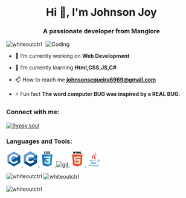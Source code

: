 <!--[![MasterHead]()](https://whiteoutctrl.io)-->
<h1 align="center">Hi 👋, I'm Johnson Joy</h1>
<h3 align="center">A passionate developer from Manglore</h3>
<img align="right" alt="Coding" width="400" src="https://i.pinimg.com/originals/8d/62/1f/8d621f66f551b6a39072473d52280ff0.gif">

<p align="left"> <img src="https://komarev.com/ghpvc/?username=whiteoutctrl&label=Profile%20views&color=0e75b6&style=flat" alt="whiteoutctrl" /> </p>

- 🔭 I’m currently working on **Web Development**

- 🌱 I’m currently learning **Html,CSS,JS,C#**

- 📫 How to reach me **johnsonsequeira6969@gmail.com**

- ⚡ Fun fact **The word computer BUG was inspired by a REAL BUG.**

<h3 align="left">Connect with me:</h3>
<p align="left">
<a href="https://instagram.com/9ypsy.soul" target="blank"><img align="center" src="https://raw.githubusercontent.com/rahuldkjain/github-profile-readme-generator/master/src/images/icons/Social/instagram.svg" alt="9ypsy.soul" height="30" width="40" /></a>
</p>

<h3 align="left">Languages and Tools:</h3>
<p align="left"> <a href="https://www.cprogramming.com/" target="_blank" rel="noreferrer"> <img src="https://raw.githubusercontent.com/devicons/devicon/master/icons/c/c-original.svg" alt="c" width="40" height="40"/> </a> <a href="https://www.w3schools.com/cpp/" target="_blank" rel="noreferrer"> <img src="https://raw.githubusercontent.com/devicons/devicon/master/icons/cplusplus/cplusplus-original.svg" alt="cplusplus" width="40" height="40"/> </a> <a href="https://www.w3schools.com/css/" target="_blank" rel="noreferrer"> <img src="https://raw.githubusercontent.com/devicons/devicon/master/icons/css3/css3-original-wordmark.svg" alt="css3" width="40" height="40"/> </a> <a href="https://git-scm.com/" target="_blank" rel="noreferrer"> <img src="https://www.vectorlogo.zone/logos/git-scm/git-scm-icon.svg" alt="git" width="40" height="40"/> </a> <a href="https://www.w3.org/html/" target="_blank" rel="noreferrer"> <img src="https://raw.githubusercontent.com/devicons/devicon/master/icons/html5/html5-original-wordmark.svg" alt="html5" width="40" height="40"/> </a> <a href="https://www.java.com" target="_blank" rel="noreferrer"> <img src="https://raw.githubusercontent.com/devicons/devicon/master/icons/java/java-original.svg" alt="java" width="40" height="40"/> </a> </p>

<p><img align="left" src="https://github-readme-stats.vercel.app/api/top-langs?username=whiteoutctrl&show_icons=true&locale=en&layout=compact" alt="whiteoutctrl" /></p>

<p>&nbsp;<img align="center" src="https://github-readme-stats.vercel.app/api?username=whiteoutctrl&show_icons=true&locale=en" alt="whiteoutctrl" /></p>

<p><img align="center" src="https://github-readme-streak-stats.herokuapp.com/?user=whiteoutctrl&" alt="whiteoutctrl" /></p>
